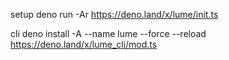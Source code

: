 setup deno run -Ar https://deno.land/x/lume/init.ts

cli deno install -A --name lume --force --reload
https://deno.land/x/lume_cli/mod.ts

